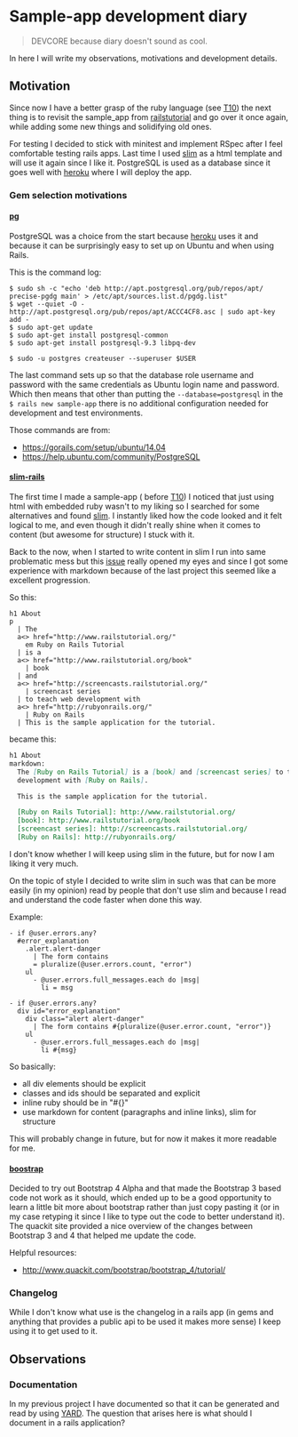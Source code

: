 # Sample-app development diary
> DEVCORE because diary doesn't sound as cool.

In here I will write my observations, motivations and development details.

## Motivation

Since now I have a better grasp of the ruby language (see [T10]) the next thing
is to revisit the sample_app from [railstutorial] and go over it once again,
while adding some new things and solidifying old ones.

For testing I decided to stick with minitest and implement RSpec after I feel
comfortable testing rails apps. Last time I used [slim] as a html template and
will use it again since I like it. PostgreSQL is used as a database since it
goes well with [heroku] where I will deploy the app.

### Gem selection motivations

#### [pg](https://rubygems.org/gems/pg/)

PostgreSQL was a choice from the start because [heroku] uses it and because it
can be surprisingly easy to set up on Ubuntu and when using Rails.

This is the command log:

```
$ sudo sh -c "echo 'deb http://apt.postgresql.org/pub/repos/apt/ precise-pgdg main' > /etc/apt/sources.list.d/pgdg.list"
$ wget --quiet -O - http://apt.postgresql.org/pub/repos/apt/ACCC4CF8.asc | sudo apt-key add -
$ sudo apt-get update
$ sudo apt-get install postgresql-common
$ sudo apt-get install postgresql-9.3 libpq-dev

$ sudo -u postgres createuser --superuser $USER
```
The last command sets up so that the database role username and password with
the same credentials as Ubuntu login name and password. Which then means that
other than putting the `--database=postgresql` in the `$ rails new sample-app`
there is no additional configuration needed for development and test
environments.

Those commands are from:

- https://gorails.com/setup/ubuntu/14.04
- https://help.ubuntu.com/community/PostgreSQL

#### [slim-rails](https://rubygems.org/gems/slim-rails)

The first time I made a sample-app ( before [T10]) I noticed that just using
html with embedded ruby wasn't to my liking so I searched for some alternatives
and found [slim]. I instantly liked how the code looked and it felt logical to
me, and even though it didn't really shine when it comes to content (but
awesome for structure) I stuck with it.

Back to the now, when I started to write content in slim I run into same
problematic mess but this
[issue](https://github.com/slim-template/slim/issues/186) really opened my eyes
and since I got some experience with markdown because of the last project this
seemed like a excellent progression.

So this:

```slim
h1 About
p
  | The
  a<> href="http://www.railstutorial.org/"
    em Ruby on Rails Tutorial
  | is a
  a<> href="http://www.railstutorial.org/book"
    | book
  | and
  a<> href="http://screencasts.railstutorial.org/"
    | screencast series
  | to teach web development with
  a<> href="http://rubyonrails.org/"
    | Ruby on Rails
  | This is the sample application for the tutorial.
```

became this:

```markdown
h1 About
markdown:
  The [Ruby on Rails Tutorial] is a [book] and [screencast series] to teach web
  development with [Ruby on Rails].

  This is the sample application for the tutorial.

  [Ruby on Rails Tutorial]: http://www.railstutorial.org/
  [book]: http://www.railstutorial.org/book
  [screencast series]: http://screencasts.railstutorial.org/
  [Ruby on Rails]: http://rubyonrails.org/
```

I don't know whether I will keep using slim in the future, but for now I am
liking it very much.

On the topic of style I decided to write slim in such was that can be more
easily (in my opinion) read by people that don't use slim and because I read
and understand the code faster when done this way.

Example:

```slim
- if @user.errors.any?
  #error_explanation
    .alert.alert-danger
      | The form contains
      = pluralize(@user.errors.count, "error")
    ul
      - @user.errors.full_messages.each do |msg|
        li = msg
```

```slim
- if @user.errors.any?
  div id="error_explanation"
    div class="alert alert-danger"
      | The form contains #{pluralize(@user.error.count, "error")}
    ul
      - @user.errors.full_messages.each do |msg|
        li #{msg}
```

So basically:

- all div elements should be explicit
- classes and ids should be separated and explicit
- inline ruby should be in "#{}"
- use markdown for content (paragraphs and inline links), slim for structure

This will probably change in future, but for now it makes it more readable for
me.
#### [boostrap](https://github.com/twbs/bootstrap-rubygem)

Decided to try out Bootstrap 4 Alpha and that made the Bootstrap 3 based code
not work as it should, which ended up to be a good opportunity to learn a
little bit more about bootstrap rather than just copy pasting it (or in my case
retyping it since I like to type out the code to better understand it). The
quackit site provided a nice overview of the changes between Bootstrap 3 and 4
that helped me update the code.

Helpful resources:

- http://www.quackit.com/bootstrap/bootstrap_4/tutorial/

### Changelog

While I don't know what use is the changelog in a rails app (in gems and
anything that provides a public api to be used it makes more sense) I keep
using it to get used to it.

## Observations

### Documentation

In my previous project I have documented so that it can be generated and read
by using [YARD]. The question that arises here is what should I document in a
rails application?

[T10]:https://github.com/mbrand12/t10
[railstutorial]: http://rubyonrails.org/
[slim]:http://slim-lang.com/
[heroku]: http://www.heroku.com
[YARD]: http://yardoc.org/
